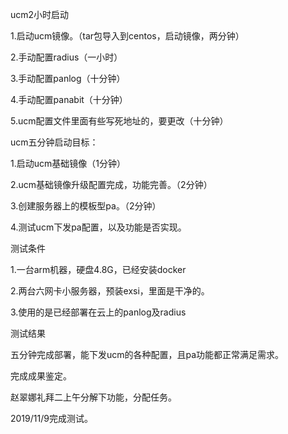 ucm2小时启动

1.启动ucm镜像。（tar包导入到centos，启动镜像，两分钟）

2.手动配置radius（一小时）

3.手动配置panlog（十分钟）

4.手动配置panabit（十分钟）

5.ucm配置文件里面有些写死地址的，要更改（十分钟）





ucm五分钟启动目标：

1.启动ucm基础镜像（1分钟）

2.ucm基础镜像升级配置完成，功能完善。（2分钟）

3.创建服务器上的模板型pa。（2分钟）

4.测试ucm下发pa配置，以及功能是否实现。

测试条件

1.一台arm机器，硬盘4.8G，已经安装docker

2.两台六网卡小服务器，预装exsi，里面是干净的。

3.使用的是已经部署在云上的panlog及radius

测试结果

五分钟完成部署，能下发ucm的各种配置，且pa功能都正常满足需求。

完成成果鉴定。



赵翠娜礼拜二上午分解下功能，分配任务。

2019/11/9完成测试。